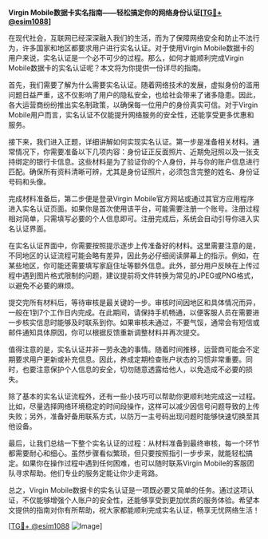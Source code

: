 **Virgin Mobile数据卡实名指南——轻松搞定你的网络身份认证[[TG💪+ @esim1088](https://t.me/s/esim1088)]**

在现代社会，互联网已经深深融入我们的生活，而为了保障网络安全和防止不法行为，许多国家和地区都要求用户进行实名认证。对于使用Virgin Mobile数据卡的用户来说，实名认证是一个必不可少的过程。那么，如何才能顺利完成Virgin Mobile数据卡的实名认证呢？本文将为你提供一份详尽的指南。

首先，我们需要了解为什么需要实名认证。随着网络技术的发展，虚拟身份的滥用问题日益严重，这不仅影响了用户的隐私安全，也给社会带来了诸多隐患。因此，各大运营商纷纷推出实名制政策，以确保每一位用户的身份真实可信。对于Virgin Mobile用户而言，实名认证不仅能提升网络服务的安全性，还能享受更多优惠和服务。

接下来，我们进入正题，详细讲解如何实现实名认证。第一步是准备相关材料。通常情况下，你需要准备以下几项内容：身份证正反面照片、近期免冠照以及一张支持绑定的银行卡信息。这些材料是为了验证你的个人身份，并与你的账户信息进行匹配。确保所有资料清晰可辨，尤其是身份证照片，必须包含完整的姓名、身份证号码和头像。

完成材料准备后，第二步便是登录Virgin Mobile官方网站或通过其官方应用程序进入实名认证页面。如果你是首次使用该平台，可能需要注册一个账号。注册过程相对简单，只需填写必要的个人信息即可。注册完成后，系统会自动引导你进入实名认证界面。

在实名认证界面中，你需要按照提示逐步上传准备好的材料。这里需要注意的是，不同地区的认证流程可能会略有差异，因此务必仔细阅读屏幕上的指示。例如，在某些地区，你可能还需要填写家庭住址等额外信息。此外，部分用户反映在上传过程中遇到图片格式限制的问题，建议提前将文件转换为常见的JPEG或PNG格式，以避免不必要的麻烦。

提交完所有材料后，等待审核是最关键的一步。审核时间因地区和具体情况而异，一般在1到7个工作日内完成。在此期间，请保持手机畅通，以便客服人员在需要进一步核实信息时能够及时联系到你。如果审核未通过，不要气馁，通常会有短信或邮件通知具体原因，你可以根据反馈重新调整材料并再次提交。

值得注意的是，实名认证并非一劳永逸的事情。随着时间推移，运营商可能会不定期要求用户更新或补充信息。因此，养成定期检查账户状态的习惯非常重要。同时，也要注意保护个人信息的安全，切勿随意透露给他人，以免造成不必要的损失。

除了基本的实名认证流程外，还有一些小技巧可以帮助你更顺利地完成这一过程。比如，尽量选择网络环境稳定的时间段操作，这样可以减少因信号问题导致的上传失败；另外，准备好备用联系方式，以防万一主号码出现问题时能够快速切换至其他设备。

最后，让我们总结一下整个实名认证的过程：从材料准备到最终审核，每一个环节都需要耐心和细心。虽然步骤看似繁琐，但只要按照指引一步步来，就能轻松搞定。如果你在操作过程中遇到任何困难，也可以随时联系Virgin Mobile的客服团队寻求帮助。他们专业的服务定能让你少走弯路。

总之，Virgin Mobile数据卡的实名认证是一项既必要又简单的任务。通过这项认证，不仅能够增强个人账户的安全性，还能够享受到更加优质的服务体验。希望本文提供的指南对你有所帮助，祝大家都能顺利完成实名认证，畅享无忧网络生活！

[[TG💪+ @esim1088](https://t.me/s/esim1088) ![Image](https://i.postimg.cc/4NQfJmqS/Snipaste-2025-05-13-00-14-12.png)]